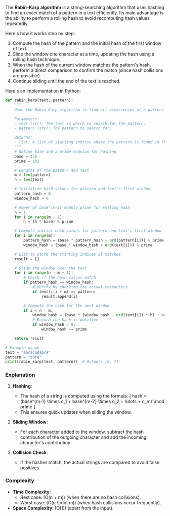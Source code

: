The **Rabin-Karp algorithm** is a string-searching algorithm that uses hashing to find an exact match of a pattern in a text efficiently. Its main advantage is the ability to perform a rolling hash to avoid recomputing hash values repeatedly.

Here's how it works step by step:

1. Compute the hash of the pattern and the initial hash of the first window of text.
2. Slide the window one character at a time, updating the hash using a rolling hash technique.
3. When the hash of the current window matches the pattern's hash, perform a direct comparison to confirm the match (since hash collisions are possible).
4. Continue sliding until the end of the text is reached.

Here's an implementation in Python:

```python
def rabin_karp(text, pattern):
    """
    Uses the Rabin-Karp algorithm to find all occurrences of a pattern in a given text.

    Parameters:
    - text (str): The text in which to search for the pattern.
    - pattern (str): The pattern to search for.

    Returns:
    - list: A list of starting indices where the pattern is found in the text.
    """
    # Define base and a prime modulus for hashing
    base = 256
    prime = 101

    # Lengths of the pattern and text
    m = len(pattern)
    n = len(text)

    # Initialize hash values for pattern and text's first window
    pattern_hash = 0
    window_hash = 0

    # Power of base^(m-1) modulo prime for rolling hash
    h = 1
    for i in range(m - 1):
        h = (h * base) % prime

    # Compute initial hash values for pattern and text's first window
    for i in range(m):
        pattern_hash = (base * pattern_hash + ord(pattern[i])) % prime
        window_hash = (base * window_hash + ord(text[i])) % prime

    # List to store the starting indices of matches
    result = []

    # Slide the window over the text
    for i in range(n - m + 1):
        # Check if the hash values match
        if pattern_hash == window_hash:
            # Verify by checking the actual characters
            if text[i:i + m] == pattern:
                result.append(i)

        # Compute the hash for the next window
        if i < n - m:
            window_hash = (base * (window_hash - ord(text[i]) * h) + ord(text[i + m])) % prime
            # Ensure the hash is positive
            if window_hash < 0:
                window_hash += prime

    return result

# Example usage
text = "abracadabra"
pattern = "abra"
print(rabin_karp(text, pattern))  # Output: [0, 7]
```

### Explanation
1. **Hashing**:
   - The hash of a string is computed using the formula:
     \[
     hash = (base^{m-1} \times c_1 + base^{m-2} \times c_2 + \ldots + c_m) \mod prime
     \]
   - This ensures quick updates when sliding the window.

2. **Sliding Window**:
   - For each character added to the window, subtract the hash contribution of the outgoing character and add the incoming character's contribution.
   
3. **Collision Check**:
   - If the hashes match, the actual strings are compared to avoid false positives.

### Complexity
- **Time Complexity**:
  - Best case: \(O(n + m)\) (when there are no hash collisions).
  - Worst case: \(O(n \cdot m)\) (when hash collisions occur frequently).
- **Space Complexity**: \(O(1)\) (apart from the input).